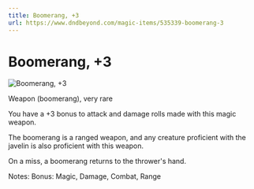 ```yaml
---
title: Boomerang, +3
url: https://www.dndbeyond.com/magic-items/535339-boomerang-3
---
```


# Boomerang, +3

![Boomerang, +3](boomerang-3.png)

Weapon (boomerang), very rare

You have a +3 bonus to attack and damage rolls made with this magic weapon.


The boomerang is a ranged weapon, and any creature proficient with the javelin is also proficient with this weapon.

On a miss, a boomerang returns to the thrower's hand.

Notes: Bonus: Magic, Damage, Combat, Range